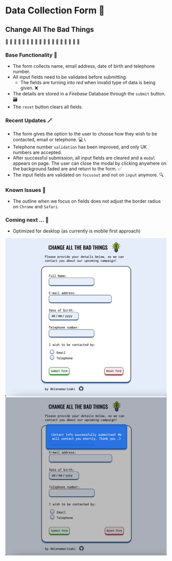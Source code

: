 # Data Collection Form 📇

## Change All The Bad Things

🌱 🌱 🌱 🌱 🌱 🌱 🌱 🌱 🌱 🌱 🌱 🌱 🌱 🌱 🌱 🌱 🌱 🌱

### Base Functionality :page_with_curl:

- The form collects name, email address, date of birth and telephone number.
- All input fields need to be validated before submitting.
  - The fields are turning into _red_ when invalid type of data is being given. ❌
- The details are stored in a _Firebase_ Database through the `submit` button. 🗃
- The `reset` button clears all fields.

### Recent Updates 🪄

- The form gives the option to the user to choose how they wish to be contacted, email or telephone. 💻 📞
- Telephone number `validation` has been improved, and only UK numbers are accepted.
- After successful submission, all input fields are cleared and a `modal` appears on page. The user can close the modal by clicking anywhere on the background faded are and return to the form. ✅
- The input fields are validated on `focusout` and not on `input` anymore. 🔍

### Known Issues 🦟

- The outline when we focus on fields does not adjust the border radius on `Chrome` and `Safari`.

### Coming next ... :test_tube:

- Optimized for desktop (as currently is mobile first approach)

![Img1](app-screenshots/screen_2.png)
![Img2](app-screenshots/screen_3.png)
